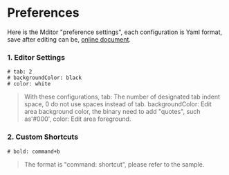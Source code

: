# Preferences

Here is the Mditor "preference settings", each configuration is Yaml format, save after editing can be, [online document](http://mditor.com/doc/preference.html).


### 1. Editor Settings

```editor
# tab: 2
# backgroundColor: black
# color: white
```

> With these configurations, tab: The number of designated tab indent space, 0 do not use spaces instead of tab. backgroundColor: Edit area background color, the binary need to add "quotes", such as'#000', color: Edit area foreground. 


### 2. Custom Shortcuts

```shortcut
# bold: command+b
```

> The format is "command: shortcut", please refer to the sample.